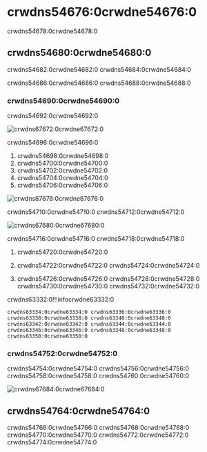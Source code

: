 # crwdns54676:0crwdne54676:0

crwdns54678:0crwdne54678:0

## crwdns54680:0crwdne54680:0

crwdns54682:0crwdne54682:0 crwdns54684:0crwdne54684:0

crwdns54686:0crwdne54686:0 crwdns54688:0crwdne54688:0

### crwdns54690:0crwdne54690:0

crwdns54692:0crwdne54692:0

![crwdns67672:0crwdne67672:0](crwdns67670:0crwdne67670:0)

crwdns54696:0crwdne54696:0

1. crwdns54698:0crwdne54698:0
2. crwdns54700:0crwdne54700:0
3. crwdns54702:0crwdne54702:0
4. crwdns54704:0crwdne54704:0
5. crwdns54706:0crwdne54706:0

![crwdns67676:0crwdne67676:0](crwdns67674:0crwdne67674:0)

crwdns54710:0crwdne54710:0 crwdns54712:0crwdne54712:0

![crwdns67680:0crwdne67680:0](crwdns67678:0crwdne67678:0)

crwdns54716:0crwdne54716:0 crwdns54718:0crwdne54718:0

1. crwdns54720:0crwdne54720:0

2. crwdns54722:0crwdne54722:0  crwdns54724:0crwdne54724:0

3. crwdns54726:0crwdne54726:0 crwdns54728:0crwdne54728:0 crwdns54730:0crwdne54730:0 crwdns54732:0crwdne54732:0

crwdns63332:0!!!infocrwdne63332:0

    crwdns63334:0crwdne63334:0 crwdns63336:0crwdne63336:0 crwdns63338:0crwdne63338:0 crwdns63340:0crwdne63340:0 crwdns63342:0crwdne63342:0 crwdns63344:0crwdne63344:0 crwdns63346:0crwdne63346:0 crwdns63348:0crwdne63348:0 crwdns63350:0crwdne63350:0

### crwdns54752:0crwdne54752:0

crwdns54754:0crwdne54754:0 crwdns54756:0crwdne54756:0 crwdns54758:0crwdne54758:0 crwdns54760:0crwdne54760:0

![crwdns67684:0crwdne67684:0](crwdns67682:0crwdne67682:0)

## crwdns54764:0crwdne54764:0

crwdns54766:0crwdne54766:0 crwdns54768:0crwdne54768:0 crwdns54770:0crwdne54770:0 crwdns54772:0crwdne54772:0 crwdns54774:0crwdne54774:0
